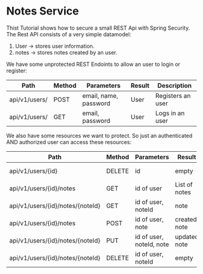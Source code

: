 # Notes Service

Thist Tutorial shows how to secure a small REST Api with Spring Security.
The Rest API consists of a very simple datamodel:

1. User     -> stores user information.
2. notes    -> stores notes created by an user. 

We have some unprotected REST Endoints to allow an user to login or register:

|Path         |Method|Parameters             |Result|Description      |
|-------------|------|-----------------------|------|-----------------|
|api/v1/users/|POST  |email, name, password  |User  |Registers an user|
|api/v1/users/|GET   |email, password        |User  |Logs in an user  |

We also have some resources we want to protect. So just an authenticated
AND authorized user can access these resources: 

|Path                            |Method|Parameters              |Result        |Description           |
|--------------------------------|------|------------------------|--------------|----------------------|
|api/v1/users/{id}               |DELETE|id                      |empty         |Registers an user     |
|api/v1/users/{id}/notes         |GET   |id of user              |List of notes |All notes of an user  |
|api/v1/users/{id}/notes/{noteId}|GET   |id of user, noteId      |note          |A notes of an user    |
|api/v1/users/{id}/notes         |POST  |id of user, note        |created note  |Creates a new note    |
|api/v1/users/{id}/notes/{noteId}|PUT   |id of user, noteId, note|updated note  |Updates a given note  |
|api/v1/users/{id}/notes/{noteId}|DELETE|id of user, noteId      |empty         |Deletes a note        |
